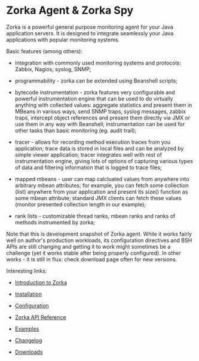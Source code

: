 
Zorka Agent & Zorka Spy
=======================

Zorka is a powerful general purpose monitoring agent for your Java application servers. It is designed to
integrate seamlessly your Java applications with popular monitoring systems.

Basic features (among others):

* integration with commonly used monitoring systems and protocols: Zabbix, Nagios, syslog, SNMP;

* programmability - zorka can be extended using Beanshell scripts;

* bytecode instrumentation - zorka features very configurable and powerful instrumentation engine that can be used to
do virtually anything with collected values: aggregate statistics and present them in MBeans in various ways, send SNMP
traps, syslog messages, zabbix traps, intercept object references and present them directly via JMX or use them in any
way with Beanshell; instrumentation can be used for other tasks than basic monitoring (eg. audit trail);

* tracer - allows for recording method execution traces from you application; trace data is stored in local files and
can be analyzed by simple viewer application; tracer integrates well with rest of instrumentation engine, giving
lots of options of capturing various types of data and filtering information that is logged to trace files;

* mapped mbeans - user can map calcluated values from anywhere into arbitrary mbean attributes; for example, you can
fetch some collection (list) anywhere from your application and present its size() function as some mbean attribute;
standard JMX clients can fetch these values (monitor presented collection length in our example);

* rank lists - customizable thread ranks, mbean ranks and ranks of methods instrumented by zorka;


Note that this is development snapshot of Zorka agent. While it works fairly well on author's production workloads,
its configuration directives and BSH APIs are still changing and getting it to work might sometimes be a challenge
(yet it works stable after being properly configured). In other works - it is still in flux: check download page often
for new versions.


Interesting links:

* [Introduction to Zorka](https://github.com/jitlogic/zorka/wiki/Intro)

* [Installation](https://github.com/jitlogic/zorka/wiki/Installation)

* [Configuration](https://github.com/jitlogic/zorka/wiki/Configuring-Zorka)

* [Zorka API Reference](https://github.com/jitlogic/zorka/wiki/Zorka-API-reference)

* [Examples](https://github.com/jitlogic/zorka/wiki/Examples)

* [Changelog](https://github.com/jitlogic/zorka/wiki/CHANGES)

* [Downloads](http://code.google.com/p/zorka/downloads/list)

